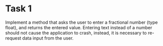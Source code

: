 # Task 1

Implement a method that asks the user to enter a fractional number (type float),
and returns the entered value. Entering text instead of a number should not cause
the application to crash, instead, it is necessary to re-request data input from
the user.
